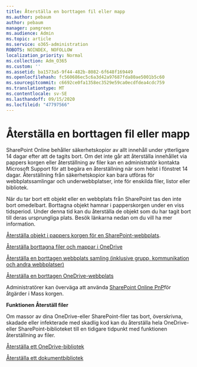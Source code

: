 ```yaml
---
title: Återställa en borttagen fil eller mapp
ms.author: pebaum
author: pebaum
manager: pamgreen
ms.audience: Admin
ms.topic: article
ms.service: o365-administration
ROBOTS: NOINDEX, NOFOLLOW
localization_priority: Normal
ms.collection: Adm_O365
ms.custom: ''
ms.assetid: ba1573a5-9f44-482b-8082-6f648f169449
ms.openlocfilehash: fc560686ec5c6a3d42a97687fda80ae5001b5c60
ms.sourcegitcommit: c6692ce0fa1358ec3529e59ca0ecdfdea4cdc759
ms.translationtype: MT
ms.contentlocale: sv-SE
ms.lasthandoff: 09/15/2020
ms.locfileid: "47797566"
---
```

# <a name="restore-a-deleted-file-or-folder"></a>Återställa en borttagen fil eller mapp

SharePoint Online behåller säkerhetskopior av allt innehåll under ytterligare 14 dagar efter att de tagits bort. Om det inte går att återställa innehållet via pappers korgen eller återställning av filer kan en administratör kontakta Microsoft Support för att begära en återställning när som helst i fönstret 14 dagar. Återställning från säkerhetskopior kan bara utföras för webbplatssamlingar och underwebbplatser, inte för enskilda filer, listor eller bibliotek.

När du tar bort ett objekt eller en webbplats från SharePoint tas den inte bort omedelbart. Borttagna objekt hamnar i papperskorgen under en viss tidsperiod. Under denna tid kan du återställa de objekt som du har tagit bort till deras ursprungliga plats. Besök länkarna nedan om du vill ha mer information.

[Återställa objekt i pappers korgen för en SharePoint-webbplats](https://support.office.com/article/restore-deleted-items-from-the-site-collection-recycle-bin-5fa924ee-16d7-487b-9a0a-021b9062d14b).

[Återställa borttagna filer och mappar i OneDrive](https://support.office.com/article/Restore-deleted-files-or-folders-in-OneDrive-949ada80-0026-4db3-a953-c99083e6a84f)

[Återställa en borttagen webbplats samling (inklusive grupp, kommunikation och andra webbplatser)](https://docs.microsoft.com/sharepoint/restore-deleted-site-collection)

[Återställa en borttagen OneDrive-webbplats](https://docs.microsoft.com/onedrive/restore-deleted-onedrive)

Administratörer kan överväga att använda [SharePoint Online PnP](https://docs.microsoft.com/powershell/sharepoint/sharepoint-pnp/sharepoint-pnp-cmdlets?view=sharepoint-ps)för åtgärder i Mass korgen.

**Funktionen Återställ filer**

Om massor av dina OneDrive-eller SharePoint-filer tas bort, överskrivna, skadade eller infekterade med skadlig kod kan du återställa hela OneDrive-eller SharePoint-biblioteket till en tidigare tidpunkt med funktionen återställning av filer.

[Återställa ett OneDrive-bibliotek](https://support.office.com/article/restore-your-onedrive-fa231298-759d-41cf-bcd0-25ac53eb8a15)

[Återställa ett dokumentbibliotek](https://support.office.com/article/restore-a-document-library-317791c3-8bd0-4dfd-8254-3ca90883d39a)


